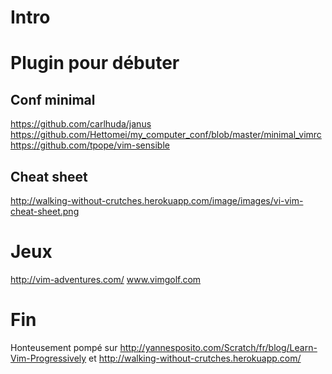 # Intro













# Plugin pour débuter

## Conf minimal
https://github.com/carlhuda/janus
https://github.com/Hettomei/my_computer_conf/blob/master/minimal_vimrc
https://github.com/tpope/vim-sensible
## Cheat sheet
http://walking-without-crutches.herokuapp.com/image/images/vi-vim-cheat-sheet.png

# Jeux
http://vim-adventures.com/
www.vimgolf.com

# Fin
Honteusement pompé sur http://yannesposito.com/Scratch/fr/blog/Learn-Vim-Progressively
et http://walking-without-crutches.herokuapp.com/
